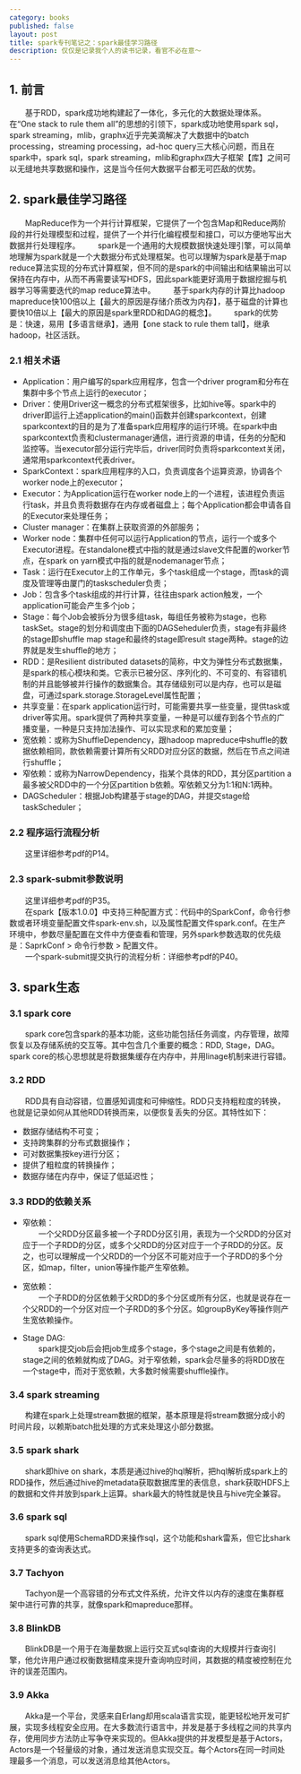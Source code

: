 ```yaml
---
category: books
published: false
layout: post
title: spark专刊笔记之：spark最佳学习路径
description: 仅仅是记录我个人的读书记录，看官不必在意～
---
```



## 
## 1. 前言
　　基于RDD，spark成功地构建起了一体化，多元化的大数据处理体系。在“One stack to rule them all”的思想的引领下，spark成功地使用spark sql，spark streaming，mlib，graphx近乎完美滴解决了大数据中的batch processing，streaming processing，ad-hoc query三大核心问题，而且在spark中，spark sql，spark streaming，mlib和graphx四大子框架【库】之间可以无缝地共享数据和操作，这是当今任何大数据平台都无可匹敌的优势。

## 2. spark最佳学习路径
　　MapReduce作为一个并行计算框架，它提供了一个包含Map和Reduce两阶段的并行处理模型和过程，提供了一个并行化编程模型和接口，可以方便地写出大数据并行处理程序。
　　spark是一个通用的大规模数据快速处理引擎，可以简单地理解为spark就是一个大数据分布式处理框架。也可以理解为spark是基于map reduce算法实现的分布式计算框架，但不同的是spark的中间输出和结果输出可以保持在内存中，从而不再需要读写HDFS，因此spark能更好滴用于数据挖掘与机器学习等需要迭代的map reduce算法中。
　　基于spark内存的计算比hadoop mapreduce快100倍以上【最大的原因是存储介质改为内存】，基于磁盘的计算也要快10倍以上【最大的原因是spark里RDD和DAG的概念】。
　　spark的优势是：快速，易用【多语言继承】，通用【one stack to rule them tall】，继承hadoop，社区活跃。

### 2.1 相关术语

- Application：用户编写的spark应用程序，包含一个driver program和分布在集群中多个节点上运行的executor；
- Driver：使用Driver这一概念的分布式框架很多，比如hive等。spark中的driver即运行上述application的main()函数并创建sparkcontext，创建sparkcontext的目的是为了准备spark应用程序的运行环境。在spark中由sparkcontext负责和clustermanager通信，进行资源的申请，任务的分配和监控等。当executor部分运行完毕后，driver同时负责将sparkcontext关闭，通常用sparkcontext代表driver。
- SparkContext：spark应用程序的入口，负责调度各个运算资源，协调各个worker node上的executor；
- Executor：为Application运行在worker node上的一个进程，该进程负责运行task，并且负责将数据存在内存或者磁盘上；每个Application都会申请各自的Executor来处理任务；
- Cluster manager：在集群上获取资源的外部服务；
- Worker node：集群中任何可以运行Application的节点，运行一个或多个Executor进程。在standalone模式中指的就是通过slave文件配置的worker节点，在spark on yarn模式中指的就是nodemanager节点；
- Task：运行在Executor上的工作单元，多个task组成一个stage，而task的调度及管理等由厦门的taskscheduler负责；
- Job：包含多个task组成的并行计算，往往由spark action触发，一个application可能会产生多个job；
- Stage：每个Job会被拆分为很多组task，每组任务被称为stage，也称taskSet。stage的划分和调度由下面的DAGSeheduler负责，stage有非最终的stage即shuffle map stage和最终的stage即result stage两种。stage的边界就是发生shuffle的地方；
- RDD：是Resilient distributed datasets的简称，中文为弹性分布式数据集，是spark的核心模块和类。它表示已被分区、序列化的、不可变的、有容错机制的并且能够被并行操作的数据集合。其存储级别可以是内存，也可以是磁盘，可通过spark.storage.StorageLevel属性配置；
- 共享变量：在spark application运行时，可能需要共享一些变量，提供task或driver等实用。spark提供了两种共享变量，一种是可以缓存到各个节点的广播变量，一种是只支持加法操作、可以实现求和的累加变量；
- 宽依赖：或称为ShuffleDependency，跟hadoop mapreduce中shuffle的数据依赖相同，款依赖需要计算所有父RDD对应分区的数据，然后在节点之间进行shuffle；
- 窄依赖：或称为NarrowDependency，指某个具体的RDD，其分区partition a最多被父RDD中的一个分区partition b依赖。窄依赖又分为1:1和N:1两种。
- DAGScheduler：根据Job构建基于stage的DAG，并提交stage给taskScheduler；

### 2.2 程序运行流程分析
　　这里详细参考pdf的P14。

### 2.3 spark-submit参数说明
　　这里详细参考pdf的P35。    
　　在spark【版本1.0.0】中支持三种配置方式：代码中的SparkConf，命令行参数或者环境变量配置文件spark-env.sh，以及属性配置文件spark.conf。在生产环境中，参数尽量配置在文件中方便查看和管理，另外spark参数选取的优先级是：SaprkConf > 命令行参数 > 配置文件。   
　　一个spark-submit提交执行的流程分析：详细参考pdf的P40。

## 3. spark生态

### 3.1 spark core
　　spark core包含spark的基本功能，这些功能包括任务调度，内存管理，故障恢复以及存储系统的交互等。其中包含几个重要的概念：RDD, Stage，DAG。spark core的核心思想就是将数据集缓存在内存中，并用linage机制来进行容错。   

### 3.2 RDD
　　RDD具有自动容错，位置感知调度和可伸缩性。RDD只支持粗粒度的转换，也就是记录如何从其他RDD转换而来，以便恢复丢失的分区。其特性如下： 

- 数据存储结构不可变；
- 支持跨集群的分布式数据操作；
- 可对数据集按key进行分区；
- 提供了粗粒度的转换操作；
- 数据存储在内存中，保证了低延迟性；

### 3.3 RDD的依赖关系　  　
- 窄依赖：    
　　一个父RDD分区最多被一个子RDD分区引用，表现为一个父RDD的分区对应于一个子RDD的分区，或多个父RDD的分区对应于一个子RDD的分区。反之，也可以理解成一个父RDD的一个分区不可能对应于一个子RDD的多个分区，如map，filter，union等操作能产生窄依赖。

- 宽依赖：   
　　一个子RDD的分区依赖于父RDD的多个分区或所有分区，也就是说存在一个父RDD的一个分区对应一个子RDD的多个分区。如groupByKey等操作则产生宽依赖操作。

- Stage DAG:    
　　spark提交job后会把job生成多个stage，多个stage之间是有依赖的，stage之间的依赖就构成了DAG。对于窄依赖，spark会尽量多的将RDD放在一个stage中，而对于宽依赖，大多数时候需要shuffle操作。

### 3.4 spark streaming
　　构建在spark上处理stream数据的框架，基本原理是将stream数据分成小的时间片段，以赖斯batch批处理的方式来处理这小部分数据。

### 3.5 spark shark
　　shark即hive on shark，本质是通过hive的hql解析，把hql解析成spark上的RDD操作，然后通过hive的metadata获取数据库里的表信息，shark获取HDFS上的数据和文件并放到spark上运算。shark最大的特性就是快且与hive完全兼容。

### 3.6 spark sql
　　spark sql使用SchemaRDD来操作sql，这个功能和shark雷系，但它比shark支持更多的查询表达式。

### 3.7 Tachyon
　　Tachyon是一个高容错的分布式文件系统，允许文件以内存的速度在集群框架中进行可靠的共享，就像spark和mapreduce那样。

### 3.8 BlinkDB
　　BlinkDB是一个用于在海量数据上运行交互式sql查询的大规模并行查询引擎，他允许用户通过权衡数据精度来提升查询响应时间，其数据的精度被控制在允许的误差范围内。

### 3.9 Akka
　　Akka是一个平台，灵感来自Erlang却用scala语言实现，能更轻松地开发可扩展，实现多线程安全应用。在大多数流行语言中，并发是基于多线程之间的共享内存，使用同步方法防止写争夺来实现的。但Akka提供的并发模型是基于Actors，Actors是一个轻量级的对象，通过发送消息实现交互。每个Actors在同一时间处理最多一个消息，可以发送消息给其他Actors。
